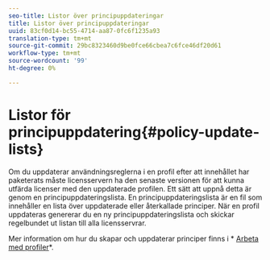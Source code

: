 ```yaml
---
seo-title: Listor över principuppdateringar
title: Listor över principuppdateringar
uuid: 83cf0d14-bc55-4714-aa87-0fc6f1235a93
translation-type: tm+mt
source-git-commit: 29bc8323460d9be0fce66cbea7c6fce46df20d61
workflow-type: tm+mt
source-wordcount: '99'
ht-degree: 0%

---
```



# Listor för principuppdatering{#policy-update-lists}

Om du uppdaterar användningsreglerna i en profil efter att innehållet har paketerats måste licensservern ha den senaste versionen för att kunna utfärda licenser med den uppdaterade profilen. Ett sätt att uppnå detta är genom en principuppdateringslista. En principuppdateringslista är en fil som innehåller en lista över uppdaterade eller återkallade principer. När en profil uppdateras genererar du en ny principuppdateringslista och skickar regelbundet ut listan till alla licensservrar.

Mer information om hur du skapar och uppdaterar principer finns i * [Arbeta med profiler](../../aaxs-protecting-content/content-working-with-policies/content-working-with-policies-overview.md)*.
